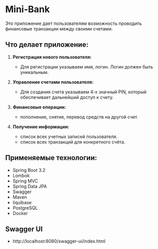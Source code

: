 # Mini-Bank

Это приложение дает пользователям возможность проводить финансовые транзакции между своими счетами. 

## Что делает приложение:

1. **Регистрация нового пользователя:**
   - Для регистрации указываем имя, логин. Логин должен быть уникальным.

2. **Управление счетами пользователя:**
   - Для создания счета указываем 4-х значный PIN, который обеспечивает дальнейший доступ к счету.

3. **Финансовые операции:**
   - пополнение, снятие, перевод средств на другой счет. 

4. **Получение информации:**
   - список всех учетных записей пользователя.
   - список всех транзакций для конкретного счёта.

## Применяемые технологии:

- Spring Boot 3.2 
- Lombok
- Spring MVC
- Spring Data JPA
- Swagger
- Maven
- liquibase
- PostgreSQL
- Docker

## Swagger UI 
- http://localhost:8080/swagger-ui/index.html 
